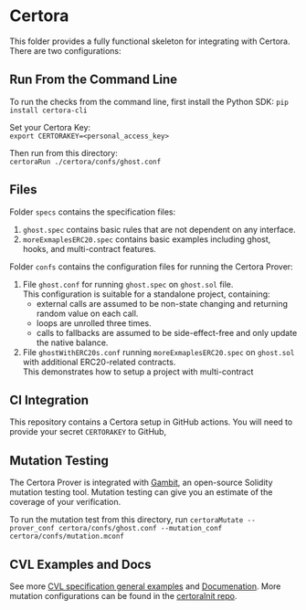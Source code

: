 # Certora 

This folder provides a fully functional skeleton for integrating with Certora.
There are two configurations:



## Run From the Command Line

To run the checks from the command line, first install the Python SDK:
`pip install certora-cli`

Set your Certora Key:  
`export CERTORAKEY=<personal_access_key>` 

Then run from this directory:  
`certoraRun ./certora/confs/ghost.conf`  
 
## Files

Folder `specs` contains the specification files: 
1. `ghost.spec` contains basic rules that are not dependent on any interface.
1. `moreExmaplesERC20.spec` contains basic examples including ghost, hooks, and multi-contract features.

Folder `confs` contains the configuration files for running the Certora Prover:  
1. File `ghost.conf` for running `ghost.spec` on `ghost.sol` file.  
This configuration is suitable for a standalone project, containing:  
    * external calls are assumed to be non-state changing and returning random value on each call.  
    * loops are unrolled three times.   
    * calls to fallbacks are assumed to be side-effect-free and only update the native balance.   
 1. File `ghostWithERC20s.conf` running `moreExmaplesERC20.spec` on `ghost.sol` with additional ERC20-related contracts.   
This demonstrates how to setup a project with multi-contract 


## CI Integration

This repository contains a Certora setup in GitHub actions.
You will need to provide your secret `CERTORAKEY` to GitHub, 



## Mutation Testing
The Certora Prover is integrated with <a href=https://www.certora.com/gambit>Gambit</a>, an open-source Solidity mutation testing tool. Mutation testing can give you an estimate of the coverage of your verification.

To run the mutation test from this directory, run `certoraMutate --prover_conf certora/confs/ghost.conf --mutation_conf certora/confs/mutation.mconf`


## CVL Examples and Docs
See more <a href="https://github.com/Certora/Examples/tree/master/CVLByExample" target="_blank">CVL specification general examples</a>
and  <a href="https://docs.certora.com" target="_blank">Documenation</a>.
More mutation configurations can be found in the [certoraInit repo](https://github.com/Certora/CertoraInit"). 
